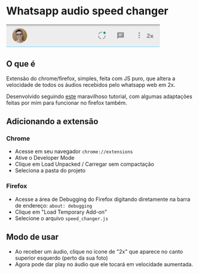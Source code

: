 # Whatsapp audio speed changer

![screenshot](https://github.com/Doc-McCoy/whatsapp-audio-speed-changer/blob/master/screenshots/001.PNG)

## O que é

Extensão do chrome/firefox, simples, feita com JS puro, que altera a velocidade de todos os áudios recebidos pelo whatsapp web em 2x.

Desenvolvido seguindo [este](https://www.youtube.com/watch?v=j0Ih1xVyKbY) maravilhoso tutorial, com algumas adaptações feitas por mim para funcionar no firefox também.

## Adicionando a extensão

### Chrome

- Acesse em seu navegador `chrome://extensions`
- Ative o Developer Mode
- Clique em Load Unpacked / Carregar sem compactação
- Seleciona a pasta do projeto

### Firefox

- Acesse a área de Debugging do Firefox digitando diretamente na barra de endereço: `about: debugging`
- Clique em "Load Temporary Add-on"
- Selecione o arquivo `speed_changer.js`

## Modo de usar

- Ao receber um áudio, clique no ícone de "2x" que aparece no canto superior esquerdo (perto da sua foto)
- Agora pode dar play no áudio que ele tocará em velocidade aumentada.

